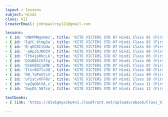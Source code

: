 ```yaml
--- 
layout : lessons 
subject: Hindi
class: VII
CreaterEmail: johnpaulroy121@gmail.com

lessons: 
- { id: 'VNKPMWgnHms', title: 'KITE VICTERS STD 07 Hindi Class 01 (First Bell-ഫസ്റ്റ് ബെല്‍)' }
- { id: 'EqYC_6tmg2w', title: 'KITE VICTERS STD 07 Hindi Class 02 (First Bell-ഫസ്റ്റ് ബെല്‍)' }
- { id: 'B-qUCDCsUdw', title: 'KITE VICTERS STD 07 Hindi Class 03 (First Bell-ഫസ്റ്റ് ബെല്‍)' }
- { id: '-pHpJbJNO34', title: 'KITE VICTERS STD 07 Hindi Class 04 (First Bell-ഫസ്റ്റ് ബെല്‍)' }
- { id: 'TYh4jpRbcLk', title: 'KITE VICTERS STD 07 Hindi Class 05 (First Bell-ഫസ്റ്റ് ബെല്‍)' }
- { id: 'D2oB01Chftg', title: 'KITE VICTERS STD 07 Hindi Class 06 (First Bell-ഫസ്റ്റ് ബെല്‍)' }
- { id: 'Os6UEDIjEME', title: 'KITE VICTERS STD 07 Hindi Class 07 (First Bell-ഫസ്റ്റ് ബെല്‍)' }
- { id: 'TtzrBG7ls3Q', title: 'KITE VICTERS STD 07 Hindi Class 08 (First Bell-ഫസ്റ്റ് ബെല്‍)' }
- { id: 'kW_TaPeG7c4', title: 'KITE VICTERS STD 07 Hindi Class 09 (First Bell-ഫസ്റ്റ് ബെല്‍)' }
- { id: 'ufzsCvXFF8s', title: 'KITE VICTERS STD 07 Hindi Class 10 (First Bell-ഫസ്റ്റ് ബെല്‍)' }
- { id: 'vpZqOAtVA_s', title: 'KITE VICTERS STD 07 Hindi Class 11 (First Bell-ഫസ്റ്റ് ബെല്‍)' }
- { id: '5wyD5_5Bfso', title: 'KITE VICTERS STD 07 Hindi Class 12 (First Bell-ഫസ്റ്റ് ബെല്‍)' }

textbooks:
- { link: 'https://d1v6qmyxzkp4v1.cloudfront.net/uploads/ebook/Class_VII/Hindi/Hindi.pdf', title: 'HINDI' , medium: ' ' }

---
```

